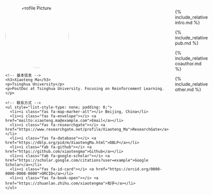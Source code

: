 <!-- 使用 HTML 定义容器 -->
<div style="display: flex; gap: 20px;">
  <!-- 左侧部分：头像和基本信息 -->
  <div style="flex: 1;">
    <img src="[https://example.com/your-profile-picture.jpg](https://github.com/HanlardResearch/HanlardResearch.github.io/blob/main/tx.jpg)"  alt="Your Profile Picture" width="200" height="200" style="border-radius: 50%;">

    <!-- 基本信息 -->
    <h3>Xiaoteng Ma</h3>
    <p>Tsinghua University</p>
    <p>PostDoc at Tsinghua University. Focusing on Reinforcement Learning.</p>

    <!-- 联系方式 -->
    <ul style="list-style-type: none; padding: 0;">
      <li><i class="fas fa-map-marker-alt"></i> Beijing, China</li>
      <li><i class="fas fa-envelope"></i> <a href="mailto:xiaoteng.ma@example.com">Email</a></li>
      <li><i class="fas fa-researchgate"></i> <a href="https://www.researchgate.net/profile/Xiaoteng_Ma">ResearchGate</a></li> 
      <li><i class="fas fa-database"></i> <a href="https://dblp.org/pid/m/XiaotengMa.html">DBLP</a></li> 
      <li><i class="fab fa-github"></i> <a href="https://github.com/xiaotengma">Github</a></li> 
      <li><i class="fab fa-google-scholar"></i> <a href="https://scholar.google.com/citations?user=example">Google Scholar</a></li>
      <li><i class="fas fa-id-card"></i> <a href="https://orcid.org/0000-0000-0000-0000">ORCID</a></li>
      <li><i class="fas fa-book-open"></i> <a href="https://zhuanlan.zhihu.com/xiaotengma">知乎</a></li>
    </ul>
  </div>

  <!-- 右侧部分：自我介绍和论文列表 -->
  <div style="flex: 2;">

  {% include_relative intro.md %}
  
  {% include_relative pub.md %}
  
  {% include_relative coauthor.md %}
  
  {% include_relative other.md %}
